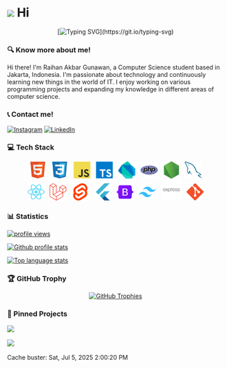 <!-- Cache buster: 2025-07-05-v1 -->

<h1 align="left">
<img src="https://raw.githubusercontent.com/MartinHeinz/MartinHeinz/master/wave.gif" width="30px" />&nbsp;Hi
</h1>

<div align="center">

[![Typing SVG](https://readme-typing-svg.demolab.com?font=Fira+Code&pause=1000&color=0CDAF7&center=true&vCenter=true&width=435&lines=Welcome!)](https://git.io/typing-svg)

</div>

### 🔍 Know more about me!

<p>
Hi there! I'm Raihan Akbar Gunawan, a Computer Science student based in Jakarta, Indonesia. I'm passionate about technology and continuously learning new things in the world of IT. I enjoy working on various programming projects and expanding my knowledge in different areas of computer science.
</p>

### 📞 Contact me!

[![Instagram](https://img.shields.io/badge/Instagram-purple?style=flat-square&logo=instagram&logoColor=white)](https://www.instagram.com/rhankbrguw_/#)
[![LinkedIn](https://img.shields.io/badge/💼_LinkedIn-0077B5?style=flat-square&logoColor=white)](https://www.linkedin.com/in/raihan-akbar-2b5820334/)

### 💻 Tech Stack

<div align="center">
  <img alt="HTML5" src="https://raw.githubusercontent.com/devicons/devicon/master/icons/html5/html5-original.svg" height="40" />
  &nbsp;
  <img alt="CSS3" src="https://raw.githubusercontent.com/devicons/devicon/master/icons/css3/css3-original.svg" height="40" />
  &nbsp;
  <img alt="JavaScript" src="https://raw.githubusercontent.com/devicons/devicon/master/icons/javascript/javascript-original.svg" height="40" />
  &nbsp;
  <img alt="TypeScript" src="https://raw.githubusercontent.com/devicons/devicon/master/icons/typescript/typescript-original.svg" height="40" />
  &nbsp;
  <img alt="Dart" src="https://raw.githubusercontent.com/devicons/devicon/master/icons/dart/dart-original.svg" height="40" />
  &nbsp;
  <img alt="PHP" src="https://raw.githubusercontent.com/devicons/devicon/master/icons/php/php-original.svg" height="40" />
  &nbsp;
  <img alt="Node.js" src="https://raw.githubusercontent.com/devicons/devicon/master/icons/nodejs/nodejs-original.svg" height="40" />
  &nbsp;
  <img alt="MySQL" src="https://raw.githubusercontent.com/devicons/devicon/master/icons/mysql/mysql-original.svg" height="40" />
</div>

<div align="center">
  <img alt="React" src="https://raw.githubusercontent.com/devicons/devicon/master/icons/react/react-original.svg" height="40" />
  &nbsp;
  <img alt="Laravel" src="https://raw.githubusercontent.com/devicons/devicon/master/icons/laravel/laravel-original.svg" height="40" />
  &nbsp;
  <img alt="Svelte" src="https://raw.githubusercontent.com/devicons/devicon/master/icons/svelte/svelte-original.svg" height="40" />
  &nbsp;
  <img alt="Flutter" src="https://raw.githubusercontent.com/devicons/devicon/master/icons/flutter/flutter-original.svg" height="40" />
  &nbsp;
  <img alt="Bootstrap" src="https://raw.githubusercontent.com/devicons/devicon/master/icons/bootstrap/bootstrap-original.svg" height="40" />
  &nbsp;
  <img alt="Tailwind CSS" src="https://raw.githubusercontent.com/devicons/devicon/master/icons/tailwindcss/tailwindcss-original.svg" height="40" />
  &nbsp;
  <img alt="Express.js" src="https://raw.githubusercontent.com/devicons/devicon/master/icons/express/express-original-wordmark.svg" height="40" style="background:white; padding:4px; border-radius:6px;" />
  &nbsp;
  <img alt="Git" src="https://raw.githubusercontent.com/devicons/devicon/master/icons/git/git-original.svg" height="40" />
</div>

### 📊 Statistics

<p align="left">
  <a href="https://github.com/samaele13">
    <img src="https://komarev.com/ghpvc/?username=samaele13&label=Profile%20views&color=0e75b6&style=flat" alt="profile views" />
  </a>
</p>
<p align="left">
  <a href="https://github.com/samaele13">
    <img src="https://github-readme-stats.vercel.app/api?username=samaele13&show_icons=true&locale=en&theme=shades-of-purple" alt="Github profile stats" />
  </a>
</p>
<p align="left">
  <a href="https://github.com/samaele13">
    <img src="https://github-readme-stats.vercel.app/api/top-langs?username=samaele13&show_icons=true&locale=en&layout=compact&theme=shades-of-purple" alt="Top language stats" />
  </a>
</p>

### 🏆 GitHub Trophy

<p align="center">
  <a href="https://github.com/samaele13">
    <img src="https://github-profile-trophy.vercel.app/?username=samaele13&theme=dracula&margin-w=10&no-frame=true" alt="GitHub Trophies" />
  </a>
</p>

### 📌 Pinned Projects

<p align="left">
  <a href="https://github.com/Samaele13/rumah-kosim-sveltekit"><img src="https://github-readme-stats.vercel.app/api/pin/?username=Samaele13&repo=rumah-kosim-sveltekit&theme=shades-of-purple" /></a>
</p>
<p align="left">
  <a href="https://github.com/Samaele13/el-ngadu"><img src="https://github-readme-stats.vercel.app/api/pin/?username=Samaele13&repo=el-ngadu&theme=shades-of-purple" /></a>
</p>
<!-- Cache buster v1 -->
Cache buster: Sat, Jul  5, 2025  2:00:20 PM
